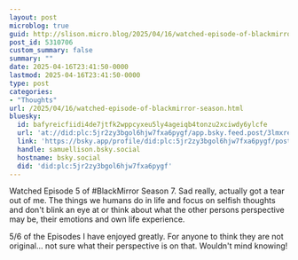 ```yaml
---
layout: post
microblog: true
guid: http://slison.micro.blog/2025/04/16/watched-episode-of-blackmirror-season.html
post_id: 5310706
custom_summary: false
summary: ""
date: 2025-04-16T23:41:50-0000
lastmod: 2025-04-16T23:41:50-0000
type: post
categories:
- "Thoughts"
url: /2025/04/16/watched-episode-of-blackmirror-season.html
bluesky:
  id: bafyreicfiidi4de7jtfk2wppcyxeu5ly4ageiqb4tonzu2xciwdy6ylcfe
  url: 'at://did:plc:5jr2zy3bgol6hjw7fxa6pygf/app.bsky.feed.post/3lmxredlm272i'
  link: 'https://bsky.app/profile/did:plc:5jr2zy3bgol6hjw7fxa6pygf/post/3lmxredlm272i'
  handle: samuellison.bsky.social
  hostname: bsky.social
  did: 'did:plc:5jr2zy3bgol6hjw7fxa6pygf'
---
```


Watched Episode 5 of #BlackMirror Season 7. Sad really, actually got a tear out of me. The things we humans do in life and focus on selfish thoughts and don't blink an eye at or think about what the other persons perspective may be, their emotions and own life experience.

5/6 of the Episodes I have enjoyed greatly. For anyone to think they are not original... not sure what their perspective is on that. Wouldn't mind knowing!
